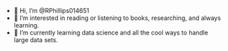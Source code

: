- 👋 Hi, I’m @RPhillips014651
- 👀 I’m interested in reading or listening to books, researching, and always learning.
- 🌱 I’m currently learning data science and all the cool ways to handle large data sets.


<!---
RPhillips014651/RPhillips014651 is a ✨ special ✨ repository because its `README.md` (this file) appears on your GitHub profile.
You can click the Preview link to take a look at your changes.
--->
